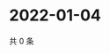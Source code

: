 # 2022-01-04

共 0 条

<!-- BEGIN WEIBO -->
<!-- 最后更新时间 Tue Jan 04 2022 14:14:48 GMT+0800 (China Standard Time) -->

<!-- END WEIBO -->
